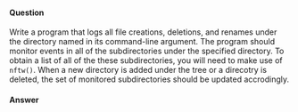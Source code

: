 #### Question

Write a program that logs all file creations, deletions, and renames under the 
directory named in its command-line argument. The program should monitor events
in all of the subdirectories under the specified directory. To obtain a list of
all of the these subdirectories, you will need to make use of `nftw()`. When a
new directory is added under the tree or a direcotry is deleted, the set of 
monitored subdirectories should be updated accrodingly.

#### Answer
